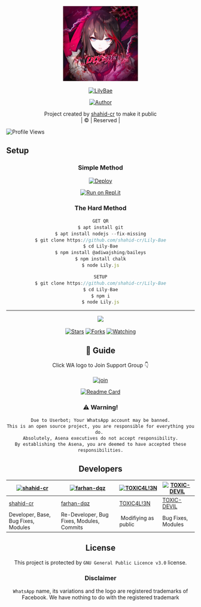 
<div align="center">
  <img border-radius: 15px src="lilybae.jpg" width="200" height="200"/>
  <p align="center">
<a href="#"><img title="LilyBae" src="https://img.shields.io/badge/LilyBae-green?colorA=%23ff0000&colorB=%23017e40&style=for-the-badge"></a>
</p>
  <p align="center">
<a href="https://github.com/shahid-cr"><img title="Author" src="https://img.shields.io/badge/Author-shahid-cr/LilyBae?color=blue&style=for-the-badge&logo=whatsapp"></a>
</p>
</div>
<p align="center">
Project created by <a href="https://github.com/shahid-cr">shahid-cr</a> to make it public
    <br>
       | © |
        Reserved |
    <br> 
</p>

![Profile Views](https://hits.seeyoufarm.com/api/count/incr/badge.svg?url=https://github.com/shahid-cr/LilyBae&title=Profile%20Views)

## Setup
<div align="center">

  ### Simple Method
  
[![Deploy](https://www.herokucdn.com/deploy/button.svg)](https://heroku.com/deploy?template=https://github.com/shahid-cr/Lily-Bae) 
  
[![Run on Repl.it](https://repl.it/badge/github/quiec/whatsAlfa)](https://replit.com/@Farhandqz/Julie-Mwol)
  
### The Hard Method
```js
GET QR
$ apt install git
$ apt install nodejs --fix-missing
$ git clone https://github.com/shahid-cr/Lily-Bae
$ cd Lily-Bae
$ npm install @adiwajshing/baileys
$ npm install chalk
$ node Lily.js
```
      
```js
SETUP
$ git clone https://github.com/shahid-cr/Lily-Bae
$ cd Lily-Bae
$ npm i
$ node Lily.js
```

----

  <p align="center">
  <a href="httsp://github.com/shahid-cr/Lily-Bae">
    
<a href="https://github.com/shahid-cr/followers">
<img src="https://img.shields.io/github/repo-size/shahid-cr/Lily-Bae?color=green&label=Repo%20total%20size&style=plastic">
<p align="center">
<a href="https://github.com/shahid-cr/followers"
<img title="Followers" src="https://img.shields.io/github/followers/shahid-cr?color=blue&style=flat-square"></a>
<a href="https://github.com/shahid-cr/LilyBae/stargazers/"><img title="Stars" src="https://img.shields.io/github/stars/shahid-cr/Lily-Bae?color=blue&style=flat-square"></a>
<a href="https://github.com/shahid-cr/LilyBae/network/members"><img title="Forks" src="https://img.shields.io/github/forks/shahid-cr/Lily-Bae?color=blue&style=flat-square"></a>
<a href="https://github.com/shahid-cr/Lily-Bae/watchers"><img title="Watching" src="https://img.shields.io/github/watchers/shahid-cr/Lily-Bae?label=Watchers&color=blue&style=flat-square"></a>
</p>

## 📢 Guide
Click WA logo to Join Support Group 👇
    <br>
<br>
  [![join](https://github.com/Alien-alfa/PublicBot/blob/main/wlogo.svg.png)](https://chat.whatsapp.com/DimjHb9H4p3FjRtVT7Zu3w)
  <div align="center">
       
  [![Readme Card](https://github-readme-stats.vercel.app/api/pin/?username=shahid-cr&repo=Lily-Bae&theme=nightowl)](https://github.com/shahid-cr/Lily-Bae)
  </div>
    
### ⚠️ Warning! 
```
Due to Userbot; Your WhatsApp account may be banned.
This is an open source project, you are responsible for everything you do. 
Absolutely, Asena executives do not accept responsibility.
By establishing the Asena, you are deemed to have accepted these responsibilities.
```

## Developers
  <div align="center">
    
  [![shahid-cr](https://github.com/shahid-cr.png?size=100)](https://github.com/shahid-cr) | [![farhan-dqz](https://github.com/farhan-dqz.png?size=100)](https://github.com/farhan-dqz) |  [![TOXIC4L!3N](https://github.com/Alien-alfa.png?size=100)](https://github.com/AI-VIKI) | [![TOXIC-DEVIL](https://github.com/TOXIC-DEVIL.png?size=100)](https://github.com/TOXIC-DEVIL) 
----|----|----|----
[shahid-cr](https://github.com/shahid-cr) | [farhan-dqz](https://github.com/farhan-dqz) | [TOXIC4L!3N](https://github.com/AI-VIKI) | [TOXIC-DEVIL](https://github.com/TOXIC-DEVIL) 
Developer, Base, Bug Fixes, Modules| Re-Developer, Bug Fixes, Modules, Commits |  Modifiying  as   public | Bug Fixes, Modules 
  </div>
    


## License
This project is protected by `GNU General Public Licence v3.0` license.

### Disclaimer
`WhatsApp` name, its variations and the logo are registered trademarks of Facebook. We have nothing to do with the registered trademark

